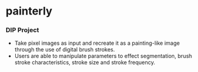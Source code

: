 # painterly
### DIP Project

- Take pixel images as input and recreate it as a painting-like image through the use of digital brush strokes. 
- Users are able to manipulate parameters to effect segmentation, brush stroke characteristics, stroke size and stroke frequency.

